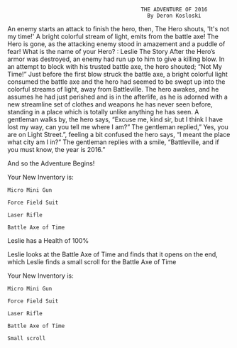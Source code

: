                                               THE ADVENTURE OF 2016
                                                By Deron Kosloski

An enemy starts an attack to finish the hero, then, The Hero shouts, 'It's not my time!'
A bright colorful stream of light, emits from the battle axe!
The Hero is gone, as the attacking enemy stood in amazement and a puddle of fear!
What is the name of your Hero? : Leslie
                                                The Story
After the Hero’s armor was destroyed, an enemy had run up to him to give a killing blow. In an attempt to block with his trusted battle axe, the hero shouted; “Not My Time!” Just before the first blow struck the battle axe, a bright colorful light consumed the battle axe and the hero had seemed to be swept up into the colorful streams of light, away from Battleville. 
	The hero awakes, and he assumes he had just perished and is in the afterlife, as he is adorned with a new streamline set of clothes and weapons he has never seen before, standing in a place which is totally unlike anything he has seen. A gentleman walks by, the hero says, “Excuse me, kind sir, but I think I have lost my way, can you tell me where I am?” The gentleman replied,” Yes, you are on Light Street.”, feeling a bit confused the hero says, “I meant the place what city am I in?” The gentleman replies with a smile, “Battleville, and if you must know, the year is 2016.”
	
And so the Adventure Begins!

Your New Inventory is:
	
  	Micro Mini Gun
  
  	Force Field Suit
  
  	Laser Rifle
  
  	Battle Axe of Time
  
  
Leslie has a Health of 100%

Leslie looks at the Battle Axe of Time and finds that it opens on the end, which
Leslie finds a small scroll for the Battle Axe of Time

Your New Inventory is:

	Micro Mini Gun
  
  	Force Field Suit
  
  	Laser Rifle
  
  	Battle Axe of Time
  
  	Small scroll
  

